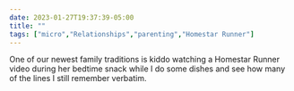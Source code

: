 ---date: 2023-01-27T19:37:39-05:00title: ""tags: ["micro","Relationships","parenting","Homestar Runner"]---One of our newest family traditions is kiddo watching a Homestar Runner video during her bedtime snack while I do some dishes and see how many of the lines I still remember verbatim.